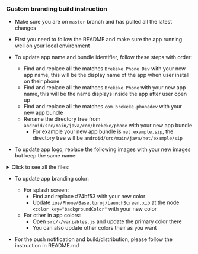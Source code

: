 ### Custom branding build instruction

- Make sure you are on `master` branch and has pulled all the latest changes
- First you need to follow the README and make sure the app running well on your local environment

- To update app name and bundle identifier, follow these steps with order:

  - Find and replace all the matches `Brekeke Phone Dev` with your new app name, this will be the display name of the app when user install on their phone
  - Find and replace all the mathces `Brekeke Phone` with your new app name, this will be the name displays inside the app after user open up
  - Find and replace all the matches `com.brekeke.phonedev` with your new app bundle
  - Rename the directory tree from `android/src/main/java/com/brekeke/phone` with your new app bundle
    - For example your new app bundle is `net.example.sip`, the directory tree will be `android/src/main/java/net/example/sip`

- To update app logo, replace the following images with your new images but keep the same name:
<details>
  <summary>Click to see all the files:</summary>

```
# For the icon of the app on android, these images need to be the same size:
android/src/main/res/mipmap-hdpi/ic_launcher.png
android/src/main/res/mipmap-mdpi/ic_launcher.png
android/src/main/res/mipmap-xhdpi/ic_launcher.png
android/src/main/res/mipmap-xxhdpi/ic_launcher.png
android/src/main/res/mipmap-xxxhdpi/ic_launcher.png
# For the icon on splash launch screen on android:
android/src/main/res/mipmap-hdpi/launch_screen.png
android/src/main/res/mipmap-mdpi/launch_screen.png
android/src/main/res/mipmap-xhdpi/launch_screen.png
android/src/main/res/mipmap-xxhdpi/launch_screen.png
android/src/main/res/mipmap-xxxhdpi/launch_screen.png

# For the icon of the app on ios, these images need to be the same size:
# TODO
# For the icon on splash launch screen on ios:
# TODO
```

</details>

- To update app branding color:

  - For splash screen:
    - Find and replace #74bf53 with your new color
    - Update `ios/Phone/Base.lproj/LaunchScreen.xib` at the node `<color key="backgroundColor"` with your new color
  - For other in app colors:
    - Open `src/-/variables.js` and update the primary color there
    - You can also update other colors their as you want

- For the push notification and build/distribution, please follow the instruction in README.md

